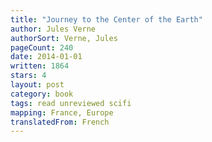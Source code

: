 ```yaml
---
title: "Journey to the Center of the Earth"
author: Jules Verne
authorSort: Verne, Jules
pageCount: 240
date: 2014-01-01
written: 1864
stars: 4
layout: post
category: book
tags: read unreviewed scifi
mapping: France, Europe
translatedFrom: French
---
```

